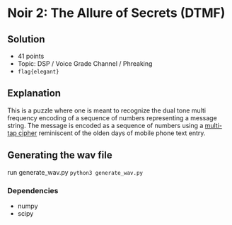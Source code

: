 # Noir 2: The Allure of Secrets (DTMF)

## Solution

* 41 points
* Topic: DSP / Voice Grade Channel / Phreaking
* `flag{elegant}`

## Explanation

This is a puzzle where one is meant to recognize the dual tone multi frequency encoding of a sequence of numbers representing a message string. The message is encoded as a sequence of numbers using a [multi-tap cipher](https://en.wikipedia.org/wiki/Multi-tap) reminiscent of the olden days of mobile phone text entry. 

## Generating the wav file

run generate_wav.py `python3 generate_wav.py`
### Dependencies

* numpy
* scipy
